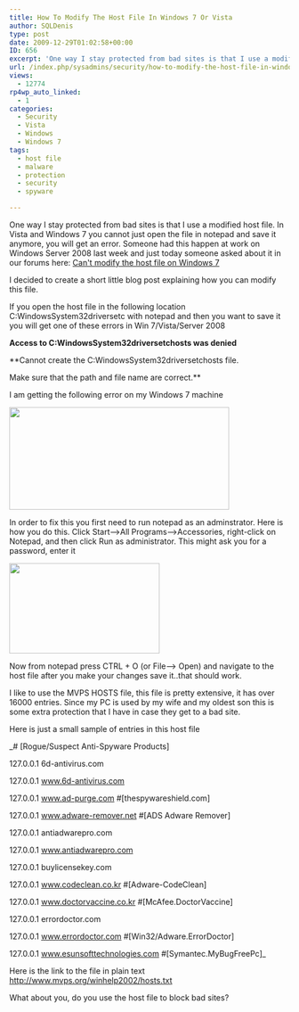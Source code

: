 ```yaml
---
title: How To Modify The Host File In Windows 7 Or Vista
author: SQLDenis
type: post
date: 2009-12-29T01:02:58+00:00
ID: 656
excerpt: 'One way I stay protected from bad sites is that I use a modified host file. In Vista and Windows 7 you cannot just open the file in notepad and save it anymore, you will get an error. Someone had this happen at work on Windows Server 2008 last week and&hellip;'
url: /index.php/sysadmins/security/how-to-modify-the-host-file-in-windows-7/
views:
  - 12774
rp4wp_auto_linked:
  - 1
categories:
  - Security
  - Vista
  - Windows
  - Windows 7
tags:
  - host file
  - malware
  - protection
  - security
  - spyware

---
```

One way I stay protected from bad sites is that I use a modified host file. In Vista and Windows 7 you cannot just open the file in notepad and save it anymore, you will get an error. Someone had this happen at work on Windows Server 2008 last week and just today someone asked about it in our forums here: [Can't modify the host file on Windows 7][1] 

I decided to create a short little blog post explaining how you can modify this file.

If you open the host file in the following location C:WindowsSystem32driversetc with notepad and then you want to save it you will get one of these errors in Win 7/Vista/Server 2008

**Access to C:WindowsSystem32driversetchosts was denied**

**Cannot create the C:WindowsSystem32driversetchosts file.
  
Make sure that the path and file name are correct.**

I am getting the following error on my Windows 7 machine

<div class="image_block">
  <img src="https://lessthandot.z19.web.core.windows.net/wp-content/uploads/blogs/SysAdmins/error.png" alt="" title="" width="395" height="184" />
</div>

In order to fix this you first need to run notepad as an adminstrator. Here is how you do this. Click Start–>All Programs–>Accessories, right-click on Notepad, and then click Run as administrator. This might ask you for a password, enter it

<div class="image_block">
  <img src="https://lessthandot.z19.web.core.windows.net/wp-content/uploads/blogs/SysAdmins//RunAsAdmin.png" alt="" title="" width="270" height="162" />
</div>

Now from notepad press CTRL + O (or File–> Open) and navigate to the host file after you make your changes save it..that should work.

I like to use the MVPS HOSTS file, this file is pretty extensive, it has over 16000 entries. Since my PC is used by my wife and my oldest son this is some extra protection that I have in case they get to a bad site.

Here is just a small sample of entries in this host file

_\# [Rogue/Suspect Anti-Spyware Products]
  
127.0.0.1 6d-antivirus.com
  
127.0.0.1 www.6d-antivirus.com
  
127.0.0.1 www.ad-purge.com #[thespywareshield.com]
  
127.0.0.1 www.adware-remover.net #[ADS Adware Remover]
  
127.0.0.1 antiadwarepro.com
  
127.0.0.1 www.antiadwarepro.com
  
127.0.0.1 buylicensekey.com
  
127.0.0.1 www.codeclean.co.kr #[Adware-CodeClean]
  
127.0.0.1 www.doctorvaccine.co.kr #[McAfee.DoctorVaccine]
  
127.0.0.1 errordoctor.com
  
127.0.0.1 www.errordoctor.com #[Win32/Adware.ErrorDoctor]
  
127.0.0.1 www.esunsofttechnologies.com #[Symantec.MyBugFreePc]_

Here is the link to the file in plain text <http://www.mvps.org/winhelp2002/hosts.txt>

What about you, do you use the host file to block bad sites?

 [1]: http://forum.lessthandot.com/viewtopic.php?f=139&t=9275